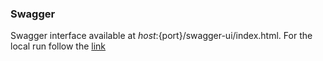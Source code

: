 ### Swagger

Swagger interface available at ${host}:${port}/swagger-ui/index.html.
For the local run follow the [link](http://localhost:8080/swagger-ui/index.html)
